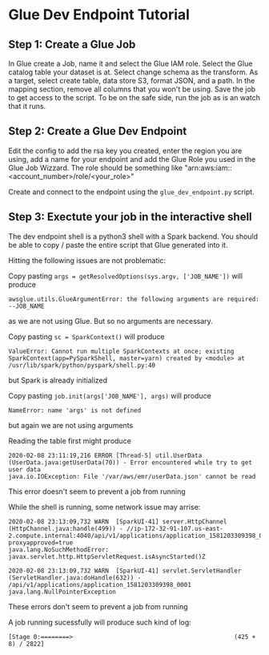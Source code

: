 # Glue Dev Endpoint Tutorial

## Step 1: Create a Glue Job

In Glue create a Job, name it and select the Glue IAM role.
Select the Glue catalog table your dataset is at.
Select change schema as the transform.
As a target, select create table, data store S3, format JSON, and a path.
In the mapping section, remove all columns that you won't be using.
Save the job to get access to the script.
To be on the safe side, run the job as is an watch that it runs.

## Step 2: Create a Glue Dev Endpoint

Edit the config to add the rsa key you created, enter the region you are using, add a name for your endpoint and add the Glue Role you used in the Glue Job Wizzard. The role should be something like "arn:aws:iam::<account_number>/role/<your_role>"

Create and connect to the endpoint using the `glue_dev_endpoint.py` script.

## Step 3: Exectute your job in the interactive shell

The dev endpoint shell is a python3 shell with a Spark backend.
You should be able to copy / paste the entire script that Glue generated into it.

Hitting the following issues are not problematic:

Copy pasting `args = getResolvedOptions(sys.argv, ['JOB_NAME'])` will produce
```
awsglue.utils.GlueArgumentError: the following arguments are required: --JOB_NAME
```
as we are not using Glue. But so no arguments are necessary.

Copy pasting `sc = SparkContext()` will produce
```
ValueError: Cannot run multiple SparkContexts at once; existing SparkContext(app=PySparkShell, master=yarn) created by <module> at /usr/lib/spark/python/pyspark/shell.py:40 
```
but Spark is already initialized

Copy pasting `job.init(args['JOB_NAME'], args)` will produce
```
NameError: name 'args' is not defined
```
but again we are not using arguments

Reading the table first might produce
```
2020-02-08 23:11:19,216 ERROR [Thread-5] util.UserData (UserData.java:getUserData(70)) - Error encountered while try to get user data
java.io.IOException: File '/var/aws/emr/userData.json' cannot be read
```
This error doesn't seem to prevent a job from running

While the shell is running, some network issue may arrise:
```
2020-02-08 23:13:09,732 WARN  [SparkUI-41] server.HttpChannel (HttpChannel.java:handle(499)) - //ip-172-32-91-107.us-east-2.compute.internal:4040/api/v1/applications/application_1581203309398_0001?proxyapproved=true
java.lang.NoSuchMethodError: javax.servlet.http.HttpServletRequest.isAsyncStarted()Z
```
```
2020-02-08 23:13:09,732 WARN  [SparkUI-41] servlet.ServletHandler (ServletHandler.java:doHandle(632)) - /api/v1/applications/application_1581203309398_0001
java.lang.NullPointerException
```
These errors don't seem to prevent a job from running

A job running sucessfully will produce such kind of log:
```
[Stage 0:========>                                             (425 + 8) / 2822]
```

